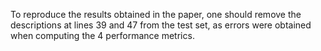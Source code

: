 To reproduce the results obtained in the paper, one should remove the descriptions at lines 39 and 47 from the test set, as errors were obtained when computing the 4 performance metrics. 
